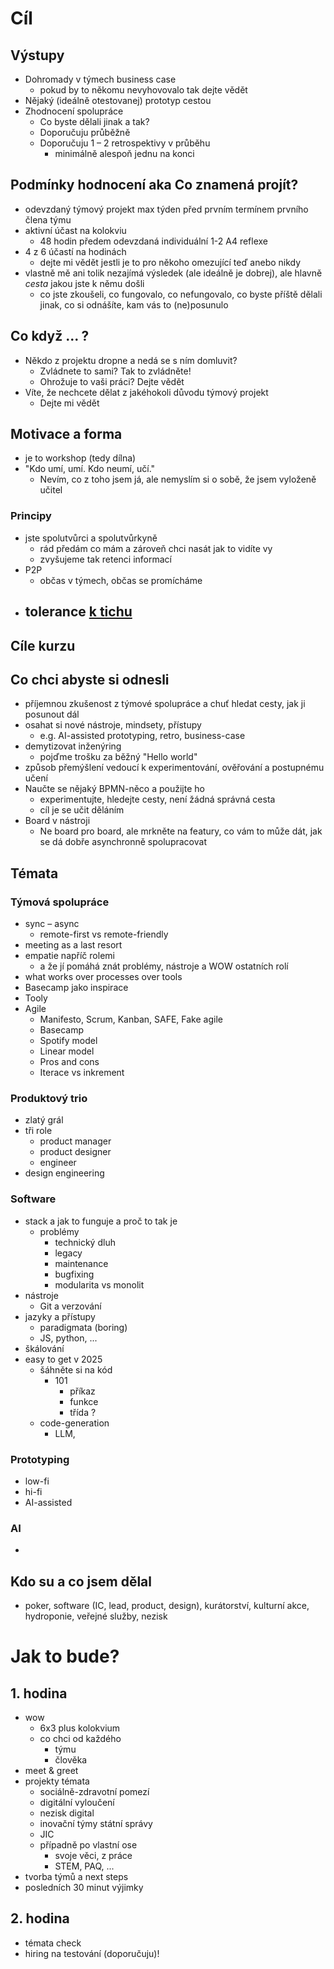 # Cíl

## Výstupy
- Dohromady v týmech business case
	- pokud by to někomu nevyhovovalo tak dejte vědět
- Nějaký (ideálně otestovanej) prototyp cestou
- Zhodnocení spolupráce
	- Co byste dělali jinak a tak?
	- Doporučuju průběžně
	- Doporučuju 1 – 2 retrospektivy v průběhu
		- minimálně alespoň jednu na konci
## Podmínky hodnocení aka Co znamená projít?
- odevzdaný týmový projekt max týden před prvním termínem prvního člena týmu
- aktivní účast na kolokviu
	- 48 hodin předem odevzdaná individuální 1-2 A4 reflexe
- 4 z 6 účastí na hodinách
	- dejte mi vědět jestli je to pro někoho omezující teď anebo nikdy
- vlastně mě ani tolik nezajímá výsledek (ale ideálně je dobrej), ale hlavně *cesta* jakou jste k němu došli
	- co jste zkoušeli, co fungovalo, co nefungovalo, co byste příště dělali jinak, co si odnášíte, kam vás to (ne)posunulo
## Co když ... ?
- Někdo z projektu dropne a nedá se s ním domluvit?
	- Zvládnete to sami? Tak to zvládněte!
	- Ohrožuje to vaši práci? Dejte vědět
- Víte, že nechcete dělat z jakéhokoli důvodu týmový projekt
	- Dejte mi vědět
## Motivace a forma
- je to workshop (tedy dílna)
- "Kdo umí, umí. Kdo neumí, učí."
	- Nevím, co z toho jsem já, ale nemyslím si o sobě, že jsem vyloženě učitel
### Principy
- jste spolutvůrci a spolutvůrkyně
	- rád předám co mám a zároveň chci nasát jak to vidíte vy
	- zvyšujeme tak retenci informací
- P2P
	- občas v týmech, občas se promícháme
- tolerance [k tichu](https://www.bbc.com/worklife/article/20170718-the-subtle-power-of-uncomfortable-silences)
	- 
## Cíle kurzu
## Co chci abyste si odnesli
- příjemnou zkušenost z týmové spolupráce a chuť hledat cesty, jak ji posunout dál
- osahat si nové nástroje, mindsety, přístupy
	- e.g. AI-assisted prototyping, retro, business-case
- demytizovat inženýring
	- pojďme trošku za běžný "Hello world"
- způsob přemýšlení vedoucí k experimentování, ověřování a postupnému učení
- Naučte se nějaký BPMN-něco a použijte ho
	- experimentujte, hledejte cesty, není žádná správná cesta
	- cíl je se učit děláním
- Board v nástroji
	- Ne board pro board, ale mrkněte na featury, co vám to může dát, jak se dá dobře asynchronně spolupracovat
## Témata
### Týmová spolupráce
- sync – async
	- remote-first vs remote-friendly
- meeting as a last resort
- empatie napříč rolemi
	- a že jí pomáhá znát problémy, nástroje a WOW ostatních rolí
- what works over processes over tools
- Basecamp jako inspirace
- Tooly
- Agile
	- Manifesto, Scrum, Kanban, SAFE, Fake agile
	- Basecamp
	- Spotify model
	- Linear model
	- Pros and cons
	- Iterace vs inkrement
### Produktový trio
- zlatý grál
- tři role
	- product manager
	- product designer
	- engineer
- design engineering
### Software
- stack a jak to funguje a proč to tak je
	- problémy
		- technický dluh
		- legacy
		- maintenance
		- bugfixing
		- modularita vs monolit
- nástroje
	- Git a verzování
- jazyky a přístupy
	- paradigmata (boring)
	- JS, python, ...
- škálování
- easy to get v 2025
	- šáhněte si na kód
		- 101
			- příkaz
			- funkce
			- třída ?
	- code-generation
		- LLM, 
### Prototyping
- low-fi
- hi-fi
- AI-assisted
### AI
- 

## Kdo su a co jsem dělal
- poker, software (IC, lead, product, design), kurátorství, kulturní akce, hydroponie, veřejné služby, nezisk

# Jak to bude?

## 1. hodina
- wow
	- 6x3 plus kolokvium
	- co chci od každého
		- týmu
		- člověka
- meet & greet
- projekty témata
	- sociálně-zdravotní pomezí
	- digitální vyloučení
	- nezisk digital
	- inovační týmy státní správy
	- JIC
	- případně po vlastní ose
		- svoje věci, z práce
		- STEM, PAQ, ...
- tvorba týmů a next steps
- posledních 30 minut výjimky
## 2. hodina
- témata check
- hiring na testování (doporučuju)!
